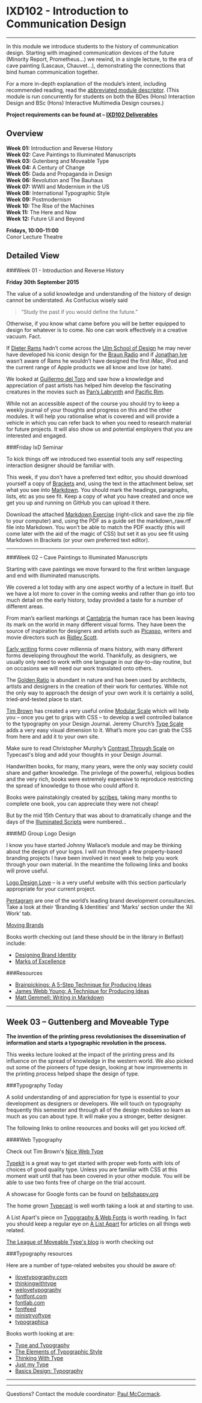 IXD102 - Introduction to Communication Design
====================


----

In this module we introduce students to the history of communication design. Starting with imagined communication devices of the future (Minority Report, Prometheus…) we rewind, in a single lecture, to the era of cave painting (Lascaux, Chauvet…), demonstrating the connections that bind human communication together.

For a more in-depth explanation of the module’s intent, including recommended reading, read the [abbreviated module descriptor](http://ixdbelfast.org/curriculum/0001/01/02/introduction-to-communication-design.html). (This module is run concurrently for students on both the BDes (Hons) Interaction Design and BSc (Hons) Interactive Multimedia Design courses.)

**Project requirements can be found at – [IXD102 Deliverables](https://github.com/ixdbelfast/ixdbelfast.github.io/blob/master/modules/IXD102/IXD102-Deliverables.md)**



Overview
--------

__Week 01:__ Introduction and Reverse History    
__Week 02:__ Cave Paintings to Illuminated Manuscripts   
__Week 03:__ Gutenberg and Moveable Type     
__Week 04:__ A Century of Change     
__Week 05:__ Dada and Propaganda in Design   
__Week 06:__ Revolution and The Bauhaus  
__Week 07:__ WWII and Modernism in the US    
__Week 08:__ International Typographic Style     
__Week 09:__ Postmodernism   
__Week 10:__ The Rise of the Machines    
__Week 11:__ The Here and Now    
__Week 12:__ Future UI and Beyond    

__Fridays, 10:00-11:00__  
Conor Lecture Theatre

Detailed View
--------------

###Week 01 - Introduction and Reverse History

**Friday 30th September 2015**


The value of a solid knowledge and understanding of the history of design cannot be understated. As Confucius wisely said 

>“Study the past if you would define the future.”

Otherwise, if you know what came before you will be better equipped to design for whatever is to come. No one can work effectively in a creative vacuum. Fact.

If [Dieter Rams](https://www.vitsoe.com/gb/about/dieter-rams) hadn’t come across the [Ulm School of Design](http://www.hfg-archiv.ulm.de/english) he may never have developed his iconic design for the [Braun Radio](http://www.eyemagazine.com/blog/post/designing-for-dieter-rams) and if [Jonathan Ive](https://www.apple.com/uk/pr/bios/jonathan-ive.html) wasn’t aware of Rams he wouldn’t have designed the first iMac, iPod and the current range of Apple products we all know and love (or hate).

We looked at [Guillermo del Toro](http://www.fastcocreate.com/3020262/master-class/guillermo-del-toro-shares-14-horror-insights-from-his-spectacular-sketch-book) and saw how a knowledge and appreciation of past artists has helped him develop the fascinating creatures in the movies such as [Pan’s Labrynth](http://www.imdb.com/title/tt0457430) and [Pacific Rim](http://www.pacificrimmovie.com).

While not an accessible aspect of the course you should try to keep a weekly journal of your thoughts and progress on this and the other modules. It will help you rationalise what is covered and will provide a vehicle in which you can refer back to when you need to research material for future projects. It will also show us and potential employers that you are interested and engaged.

<!-- ###Project 01
Your first project for this module is to create a [Type Specimen Poster](https://uk.pinterest.com/jsgore/typography-type-specimen-posters/) based on **one** of the fonts.

- Jenson
- Bembo
- Garamond
- Caslon
- Baskerville
- Bodoni
- Akzindenz-Grotesk

You poster should be A3 (420mm x 297mm) and ideally created in Adobe Illustrator or Photoshop, alternatively you may use [Sketch](http://bohemiancoding.com/sketch/) (students can avail of a 50% discount for this excellent product). If you are not familiar with any of these yet don't panic. You could use (and it pains me to say this) Microsoft Word until you get to grips with the former. 

The poster should be posted to your webspace (IMD) or your GitHub site (IxD) **there is no need to print anything**. Don't worry if you don't have either up and running yet just save what you have until you're ready to upload it.

Research the subject to get a handle on what a type specimen poster should look like (you could even write a little blog post on the subject) before putting **pencil to paper**. Don't just rely on the links we provide, find your own material. As with any creative project **always, always, always** start on paper **never** jump straight onto a computer, you will never create anything meaningful this way.

You poster should obviously feature your chosen font but you should also include a couple of paragraphs on the designer who created the font, give us a little background to who they are and what else they may have created. Don't worry if you don't have access to the fonts, use one that looks closest to it.

If you have any questions don't hesitate to get in touch.

**Completion Date: Friday 9th October 2015** Rather than take a look through these in Week 04 I will leave the first feedback session until Week 07 when we can look at the first two projects (two posters for IMD and one for IxD (IxD have a group project instead of the second poster)) this will give everyone time to reflect on the first project and improve on things if necessary. -->

###Friday IxD Seminar

To kick things off we introduced two essential tools any self respecting interaction designer should be familiar with. 

This week, if you don't have a preferred text editor, you should download yourself a copy of [Brackets](http://brackets.io) and, using the text in the attachment below, set what you see into [Markdown](http://daringfireball.net/projects/markdown/basics). You should mark the headings, paragraphs, lists, etc as you see fit. Keep a copy of what you have created and once we get you up and running on GitHub you can upload it there.

Download the attached [Markdown Exercise](resources/markdown_exercise.zip) (right-click and save the zip file to your computer) and, using the PDF as a guide set the markdown_raw.rtf file into Markdown. You won’t be able to match the PDF exactly (this will come later with the aid of the magic of CSS) but set it as you see fit using Markdown in Brackets (or your own preferred text editor).

----

###Week 02 – Cave Paintings to Illuminated Manuscripts 

Starting with cave paintings we move forward to the first written language and end with illuminated manuscripts.

We covered a lot today with any one aspect worthy of a lecture in itself. But we have a lot more to cover in the coming weeks and rather than go into too much detail on the early history, today provided a taste for a number of different areas.

From man’s earliest markings at [Cantabria](http://cuevas.culturadecantabria.com/english/default.htm) the human race has been leaving its mark on the world in many different visual forms. They have been the source of inspiration for designers and artists such as [Picasso](http://www.picasso.fr/us/picasso_page_index.php), writers and movie directors such as [Ridley Scott](http://www.imdb.com/name/nm0000631/).

[Early writing](http://www.britishmuseum.org/explore/themes/writing/historic_writing.aspx) forms cover millennia of mans history, with many different forms developing throughout the world. Thankfully, as designers, we usually only need to work with one language in our day-to-day routine, but on occasions we will need our work translated onto others. 

The [Golden Ratio](http://www.goldennumber.net) is abundant in nature and has been used by architects, artists and designers in the creation of their work for centuries. While not the only way to approach the design of your own work it is certainly a solid, tried-and-tested place to start.

[Tim Brown](https://dribbble.com/timbrown) has created a very useful online [Modular Scale](http://www.modularscale.com) which will help you – once you get to grips with CSS – to develop a well controlled balance to the typography on your Design Journal. Jeremy Church’s [Type Scale](http://type-scale.com) adds a very easy visual dimension to it. What’s more you can grab the CSS from here and add it to your own site.

Make sure to read Christopher Murphy’s [Contrast Through Scale](http://typecast.com/blog/contrast-through-scale) on Typecast's blog and add your thoughts in your Design Journal. 

Handwritten books, for many, many years, were the only way society could share and gather knowledge. The privilege of the powerful, religious bodies and the very rich, books were extremely expensive to reproduce restricting the spread of knowledge to those who could afford it.

Books were painstakingly created by [scribes](https://en.wikipedia.org/wiki/Scribe), taking many months to complete one book, you can appreciate they were not cheap!

But by the mid 15th Century that was about to dramatically change and the days of the [Illuminated Scripts](https://www.bl.uk/catalogues/illuminatedmanuscripts/TourIntroGen.asp) were numbered…

###IMD Group Logo Design

I know you have started Johnny Wallace’s module and may be thinking about the design of your logos. I will run through a few property-based branding projects I have been involved in next week to help you work through your own material. In the meantime the following links and books will prove useful.

[Logo Design Love](http://www.logodesignlove.com/logo-design-tips) – is a very useful website with this section particularly appropriate for your current project.

[Pentagram](http://www.pentagram.com/work/#/all/all/newest) are one of the world’s leading brand development consultancies. Take a look at their ‘Branding & Identities’ and ‘Marks’ section under the ‘All Work’ tab.

[Moving Brands](http://www.movingbrands.com)

Books worth checking out (and these should be in the library in Belfast) include:

- [Designing Brand Identity](http://www.amazon.co.uk/Designing-Brand-Identity-Essential-Branding/dp/1118099206/ref=sr_1_1?s=books&ie=UTF8&qid=1381917117&sr=1-1&keywords=brand+design)
- [Marks of Excellence](http://www.amazon.co.uk/Marks-Excellence-History-Taxonomy-Trademarks/dp/0714864749/ref=sr_1_1?s=books&ie=UTF8&qid=1381917585&sr=1-1&keywords=marks+of+excellence)

###Resources
- [Brainpickings: A 5-Step Technique for Producing Ideas](https://www.brainpickings.org/2012/05/04/a-technique-for-producing-ideas-young) 
- [James Webb Young: A Technique for Producing Ideas](http://www.amazon.co.uk/Technique-Producing-Ideas-Thinking-Classics/dp/1907590137/ref=la_B001IGP0G4_1_1?s=books&ie=UTF8&qid=1443790893&sr=1-1)
- [Matt Gemmell: Writing in Markdown](http://www.fivesimplesteps.com/products/writing-in-markdown)


[1]:http://typecast.com/blog/contrast-through-scale
[2]:http://en.wikipedia.org/wiki/Pablo_Picasso
[3]:http://prometheusfilm.tumblr.com/post/19771948319/cave-painting-and-star-maps-from-the-uk-trailer
[4]:http://www.ancientscripts.com/ws_timeline.html
[5]:http://en.wikipedia.org/wiki/Cave_painting
[6]:http://www.creativebloq.com/design/designers-guide-golden-ratio-12121546
[7]:http://tbrown.org
[8]:http://modularscale.com
[9]:http://en.wikipedia.org/wiki/Scribe
[10]:http://en.wikipedia.org/wiki/Book_of_Kells

---

Week 03 – Guttenberg and Moveable Type
--------------------------------------

**The invention of the printing press revolutionises the dissemination of information and starts a typographic revolution in the process.**

This weeks lecture looked at the impact of the printing press and its influence on the spread of knowledge in the western world. We also picked out some of the pioneers of type design, looking at how improvements in the printing process helped shape the design of type. 

###Typography Today

A solid understanding of and appreciation for type is essential to your development as designers or developers. We will touch on typography frequently this semester and through all of the design modules so learn as much as you can about type. It will make you a stronger, better designer.

The following links to online resources and books will get you kicked off.

####Web Typography

Check out Tim Brown's [Nice Web Type](http://nicewebtype.com)

[Typekit][2] is a great way to get started with proper web fonts with lots of choices of good quality type. Unless you are familiar with CSS at this moment wait until that has been covered in your other module. You will be able to use two fonts free of charge on the trial account.

A showcase for Google fonts can be found on [hellohappy.org][4]

The home grown [Typecast](https://typecast.com) is well worth taking a look at and starting to use. 

A List Apart's piece on [Typography & Web Fonts](http://alistapart.com/topic/typography-web-fonts) is worth reading. In fact you should keep a regular eye on [A List Apart](http://alistapart.com) for articles on all things web related.

[The League of Moveable Type's blog](http://blog.theleagueofmoveabletype.com) is worth checking out

###Typography resources

Here are a number of type-related websites you should be aware of:

- [ilovetypography.com](http://www.ilovetypography.com)
- [thinkingwithtype](http://www.thinkingwithtype.com)
- [welovetypography](http://welovetypography.com)
- [fontfont.com](http://www.fontfont.com)
- [fontlab.com](http://www.fontlab.com)
- [fontfeed](http://fontfeed.com/archives/category/type-tips)
- [ministryoftype](http://www.ministryoftype.co.uk)
- [typographica](http://typographica.org)

Books worth looking at are:

- [Type and Typography](http://www.amazon.co.uk/gp/product/1856694372/ref=as_li_ss_tl?ie=UTF8&tag=activeight-21&linkCode=as2&camp=1634&creative=19450&creativeASIN=1856694372)
- [The Elements of Typographic Style](http://amzn.to/2eoIiXD)
- [Thinking With Type](http://amzn.to/2e7azhd)
- [Just my Type](http://www.amazon.co.uk/gp/product/1846683017?ie=UTF8&tag=activeight-21&linkCode=as2&camp=1634&creative=19450&creativeASIN=1846683017)
- [Basics Design: Typography](http://www.amazon.co.uk/gp/product/2940373353/ref=as_li_ss_tl?ie=UTF8&tag=activeight-21&linkCode=as2&camp=1634&creative=19450&creativeASIN=2940373353)

---
<!-- Week 04 – A Century of Change
----------------------------- 

As we saw the Industrial Revolution was a period of massive change, particularly the second revolution around 1840–1870. 

Society moved from an rural base to an urban one with a focus on mass production. People looking for work moved from the country into towns and cities where they found themselves involved in textile manufacturing, metal production, machine tool production. 

The time around 1900 was a massive period for change, with the introduction of numerous new technologies from the electric light bulb, radio transmissions, the motor vehicle, flight, photography, moving pictures… 

The growing demand for more materials, more steel for manufacturing, more machinery, more roads, more canals, more of railways, left little room for craft and quality. Soon artists and designers reacted against this industrialisation.

####Japonism

The opening of trading routes with Japan around the 1850s saw an influx of Japanese art and craft into Europe, particularly Paris, the epicentre for the arts at this time. This Japanese influence of Europe art became known as [Japonisme](http://www.metmuseum.org/toah/hd/jpon/hd_jpon.htm).

The bold colours, flattened perspectives and graphic quality of Japanese woodblock prints had a particularly profound effect on many artists towards the end of the 1800s. 

Artists such as Edouard Manet, Claude Monet, Edgar Degas, Vincent Van Gogh, Paul Cezanne and Henri de Toulouse-Lautrec revolutionised the art world. They cast aside the traditions of Realism to portray the world as they saw it through Impressionism and Post-Impressionism. 

Artists crossed many disciplines from painting to sculpture, architecture and design. [Toulouse-Lautrec](http://www.toulouse-lautrec-foundation.org/) was a painter, illustrator and printmaker but is probably better know for his striking posters of Parisian life particularly the Moulin Rouge.

###Arts & Crafts Movement

The Arts & Crafts Movement was essentially an anti Industrial Revolution movement. The Arts & Crafts aesthetic started as a reaction against the staid, production-line style developed by machine production. It drew its inspiration from nature keeping things simple without superfluous decoration.

[William Morris](http://www.vam.ac.uk/page/w/william-morris) was undoubtedly the leading figure of the Arts & Crafts. Best known for his distinctive textile designs Morris was also an artist, illustrator, author, typographer, printer, bookbinder and medievalist. He helped establish the modern fantasy genre influencing authors such as JRR Tolkien.

He also founded the Kelmscott Press publishing high quality books and influencing the revival of the private press, bringing the quality back to printing that the industrial age was losing.

###Art Nouveau

Taking its inspiration from natural forms and nature and imported Japanese arts and crafts the [Art Nouveau](Art Nouveau) style could be seen in architecture, ceramics, jewellery design, paintings and the newly emerging graphic design.

Artists associated with the movement included, amongst others, [Aubrey Beardsley](http://www.tate.org.uk/art/artists/aubrey-beardsley-716) and [Alphonse Mucha](http://www.muchafoundation.org)

###The Glasgow School

[The Glasgow School](https://en.wikipedia.org/wiki/Glasgow_School) grew from a group of influential artists and designers who began to gather in Glasgow. The most prominent members of the Glasgow School were known as The Four:

[Margaret MacDonald](http://www.crmsociety.com/margaretmacdonald.aspx) – Painter and glass artist

[Charles Rennie Mackintosh](http://www.crmsociety.com/crmackintosh_1.aspx) – Architect, designer, water colourist and artist and by far the most successful of The Four. He married Margaret MacDonald

[Frances MacDonald](http://www.crmsociety.com/francesmacdonald.aspx) – Artist, designer, illustrator

[Herbert MacNair](http://www.crmsociety.com/jamesherbertmcnair.aspx) – Artist, designer and teacher. He married Frances MacDonald

###Vienna Secession

Also known as the Union of Austrian Artists, the [Vienna Secession](http://en.wikipedia.org/wiki/Vienna_Secession) formed in 1897 by a group of Austrian painters, sculptors and architects. One of the most prominent members of the group was [Gustav Klimt](http://en.wikipedia.org/wiki/Gustav_Klim) who is best known for his richly decorated paintings and murals.

[Peter Behrens](http://designhistoryresearch.wordpress.com/category/peter-behrens) is widely seen as the first true graphic designer.

###Resources   

This weeks **must watch** movies are…
- [Nosferatu](http://www.imdb.com/title/tt0013442/?ref_=fn_al_tt_1)
- [Metropolis](http://www.imdb.com/title/tt0017136/)
- [Psycho](http://www.imdb.com/title/tt0054215/?ref_=fn_al_tt_1) – the original, not the dodgy ’98 remake.

---

Week 05 – The Influence of Modern Art
-------------------------------------

After the introduction of Japanese art and craft to Europe we witnessed a revolution in art and design in Europe and beyond. From Impressionism to Art Nouveau the speed of change accelerated and there was no turning back.

Where the Arts & Crafts movement fought the industrialisation of the world other movements embraced it…

####Plakatstil

In 1906, when the Priester Match Company held a competition to design a promotional poster they had to have been expecting a range of submissions in the richly decorative Art Nouveau style of the time. 

No one could have expected one strikingly simple entry which showed nothing but two matchsticks lying below the bold Priester namestyle. Designed by 23 year old designer [Lucian Bernhard](http://www.aiga.org/medalist-lucianbernhard) this minimalist approach to design became known as Plakatstil or Poster Style and Sachplakat (Object Poster).

Bernhard's simplified approach would influence design for years to follow and would be seen in everything from corporate identity to icon design.

The climate of antisemitism in Germany prompted Bernhard to emigrate to New York in 1923 where he opened a studio and worked as a graphic artist and interior designer . Bernhard also designed a large range of fonts during his career which included the still very popular [Bernhard Modern][2].

[2]:http://en.wikipedia.org/wiki/Bernhard_Modern

####Propaganda and WWI

In Britain, the outbreak of World War One prompted the development of the Ministry of Information whose task was to mobilise public opinion against Germany and help with the war effort.

Recruitment posters were central to the war effort with the most common theme that of appeals for everyone to do their fair share. One of the most famous from this time has to have been the Lord Kitchener, 'Your Country Needs You' poster.

German military officials suggested that British propaganda was key to their defeat with Adolf Hitler later employing British propaganda techniques in his WWII campaign.

####Futurism

One of the most dynamic movements of this period Futurism, unlike Arts & Crafts, embraced the future celebrating the industrial age, speed, machinery and violence.

Established by writer and theorist [Filippo Marinetti](http://www.moma.org/collection/artists/3771) the movement grew to embrace painting, sculpture, architecture, poetry and photography. Futurist pieces reflected the energy of the industrial age and the horrors of war, paintings such as Umberto Boccioni's '[The City Rises](https://en.wikipedia.org/wiki/The_City_Rises_(Boccioni))' show man's struggle with his surroundings while poems such as those in Marinetti's '[Words in Freedom](http://cdm.reed.edu/cdm4/artbooks/marinetti.php) reflect the same energies through groundbreaking use of typography.


####Dada

The Dadaist movement grew from a reaction against the horrors of World War I. Dada began in Zurich by artists and poets associated with the [Cabaret Voltaire](http://en.wikipedia.org/wiki/Cabaret_Voltaire_(Zurich)), the movement rejected logic and reason, in many way it was an anti-art movement questioning everything that came before it. [Marcel Duchamp's](http://www.tate.org.uk/art/artists/marcel-duchamp-1036) [readymades](http://en.wikipedia.org/wiki/Readymades_of_Marcel_Duchamp) were the epitome of the movement. 

Other key members of the movement included, [Hannah Hoch](http://artsy.net/artist/hannah-hoch), [Raoul Hausmann](http://www.tate.org.uk/art/artists/raoul-hausmann-1254) and [Kurt Schwitters](http://www.tate.org.uk/art/artists/kurt-schwitters-1912).


####Art Deco

A heavily influential style, [Art Deco](http://www.vam.ac.uk/page/a/art-deco) originated in France after World War I and spread internationally on the 1930s and 40s. Art Deco combined traditional craft themes with industrial age imagery and materials. The style was characterised by bold colours, strong geometric shapes and rich ornamentation.

Where Art Nouveau, rejected technology Art Deco embraced and celebrated industrialisation and the changes it brought. The movement could be sen in the visual arts, graphic design, ceramics, jewellery, architecture, furniture and product design.  

In graphic design, one of the best know figures was the Ukrainian-French painter, poster artist, typeface designer [A.M. Cassandre](http://www.cassandre-france.com).

His work for the Dubonnet wine company were among the first designed to be viewed from a moving vehicle. The message has to be big, bold and instantly recognisable.

This weeks **must watch** movies are…
- [Vertigo](http://www.imdb.com/title/tt0052357/?ref_=fn_al_tt_1)
- [Un Chien Andalou](http://www.imdb.com/title/tt0020530/?ref_=nm_flmg_act_3)

---

Week 06 – Revolution and the Bauhaus
------------------------------------

The Russian Revolution and The Bauhaus generate visual vocabularies which still influence design today.

###De Stijl

As we saw De Stijl (The Style) was developed as a reaction to the First World War. Founders [Theo van Doesburg](http://www.moma.org/collection/artist.php?artist_id=6076) and [Piet Mondrian](http://www.tate.org.uk/art/artists/piet-mondrian-1651) were looking for a cure to the individualism and nationalist egotism they saw as the cause of the war. 

Their minimal, geometric abstract style could not be identified by any single country or individual and as such they saw this as the most suitable style for the post-war era.

####Piet Mondrian

Prior to founding De Stijl, Dutch painter, Mondrian was heavily influenced by the Cubist work of Pablo Picasso and George Braque. The outbreak of WWI saw Mondrian remain in his home country of the Netherlands. When war ended in 1918 he returned to France where he began to produce the grid-based paintings he became famous for.

####Theo van Doesburg

Artist, author, poet and architect Van Doesburg was influenced by the early works of Vincent van Gogh but this suddenly changed when he read [Wassily Kandinsky's](http://www.tate.org.uk/art/artists/wassily-kandinsky-1382) biography. In Composition (The Cow) van Doesburg explored his reductive technique by distilling his studies of the cow down to simple geometric forms. The process acted as a means to educate his audience on his new approach to art and design.

Van Doesburg extended this process to type design with his geometric san-serif typeface. Designed in 1919, this incredibly modern typeface was based on a 25 square grid and almost 100 years later, on the right project, still wouldn't look out of place. The Foundry's [Architype Van Doesburg](http://www.foundrytypes.co.uk/the-foundry-typefaces/architype-collections/params/architype-konstrukt/opentype/level-1/van-doesburg) revived the typeface for the digital age.

Van Doesburg travelled across Europe promoting the De Stijl movement and in 1922 became briefly involved with Dadaism working with Kurt Schwitters on the [Dada Campaign](http://www.moma.org/learn/moma_learning/2562-2) During this time he also worked with the Constructivists and became interested in the Bauhaus.

####Constructivism

Originating in Russia in 1919, the Constructivist movement placed art as a practice for social good. The movement had a far-reaching influence on 20th century modern art and design movements.

#####El Lissitzky

The Russian painter, typographer, architect and designer El Lissitzky illustrated Jewish books for children before developing his abstract images called [Prouns](http://azurebumble.wordpress.com/2012/04/16/el-lissitzky-prouns-series) which were ‘the interchange station between painting and architecture.’

He experimented widely with photomontage, printmaking, graphic design and print making becoming one of the central figures of the Constructivist movement.

#####Alexander Rodchenko

Artist, sculptor, photographer and graphic designer, [Alexander Rodchenko](http://aleksandrodchenko.wordpress.com), along with Lissitzky was one of the most prolific post-revolution Constructivist artists of this period. His striking designs for book covers, movie posters and advertisements combined strong geometric layouts, bold san-serif typography and photomontage to great effect. 

The Constructivist movement has been copied by many designers since its rise with designers today still influenced heavily by this very distinctive style. 

Patrick Burgoyne’s 2008 [Creative Review](http://www.creativereview.co.uk/cr-blog/2008/august/constructivism-the-ism-that-just-keeps-givin) piece looks at its impact.


####The Bauhaus

Having suffered the catastrophic defeat of WWI Germany was in a state of economic, political and cultural ruin. The need to rebuild all aspects of live was never more important. With new new director [Walter Gropius](http://www.bauhaus-dessau.de/bauhaus-1919-19333.html) at the helm, the Bauhaus school opened its doors in Germany in 1919 publishing its manifesto in local newspapers:

#####Bauhaus Manifesto
>“The ultimate goal of all art is the building! The ornamentation of the building was once the main purpose of the visual arts, and they were considered indispensable parts of the great building. Today, they exist in complacent isolation, from which they can only be salvaged by the purposeful and cooperative endeavours of all artisans. Architects, painters and sculptors must learn a new way of seeing and understanding the composite character of the building, both as a totality and in terms of its parts. Their work will then re-imbue itself with the spirit of architecture, which it lost in salon art.

>The art schools of old were incapable of producing this unity – and how could they, for art may not be taught. They must return to the workshop. This world of mere drawing and painting of draughtsmen and applied artists must at long last become a world that builds. When a young person who senses within himself a love for creative endeavour begins his career, as in the past, by learning a trade, the unproductive “artist” will no longer be condemned to the imperfect practice of art because his skill is now preserved in craftsmanship, where he may achieve excellence.

>Architects, sculptors, painters – we all must return to craftsmanship! For there is no such thing as “art by profession”. There is no essential difference between the artist and the artisan. The artist is an exalted artisan. Merciful heaven, in rare moments of illumination beyond man’s will, may allow art to blossom from the work of his hand, but the foundations of proficiency are indispensable to every artist. This is the original source of creative design.

>So let us therefore create a new guild of craftsmen, free of the divisive class pretensions that endeavoured to raise a prideful barrier between craftsmen and artists! Let us strive for, conceive and create the new building of the future that will unite every discipline, architecture and sculpture and painting, and which will one day rise heavenwards from the million hands of craftsmen as a clear symbol of a new belief to come."

#####The way forward

The Bauhaus years in Weimar (1919-1924) sought to unify art and craftsmanship in order to build a new future. Stained glass, wood and metal workshops were taught by craftsmen. 

Colour theory was covered by leading artists of the time – [Paul Klee](http://www.tate.org.uk/art/artists/paul-klee-1417), [Wassily Kandinsky](http://www.tate.org.uk/art/artists/wassily-kandinsky-1382) and later [Josef Albers](http://www.albersfoundation.org/Albers.php?inc=Introduction). While [Johannes Itten’s](http://bauhaus-online.de/en/atlas/personen/johannes-itten) preliminary course taught the fundamental principles of design and developed their understanding of the nature of materials. 

German painter, sculptor, designer and choreographer [Oskar Schlemmer][15] ran the theatre workshop. Schlemmer’s work would inspire numerous theatre and dance groups such as Philippe Decouflé’s video for New Order’s [True Faith](http://www.youtube.com/watch?v=R_rhnHpRSXQersfoundation.org/Albers.php?inc=Introduction). 

The schools exhibition of 1923 was attended by over 15,000 people and was internationally acclaimed. Itten was replaced the same year by [Laszlo Moholy-Nagy](http://www.moholy-nagy.com/index.html) as head of the preliminary course.

####Laszlo Moholy-Nagy

As new head of the preliminary school Moholy-Nagy explored painting, photography, film, sculpture and graphic design. His love for photography and  typography developed an interest in the Bauhaus for visual communications. 

His photographic experiments replaced normal viewpoints with extreme close-ups, bird’s eye and worm’s eye views and angled viewpoints. He antagonised the Bauhaus artists claiming photography would eventually replace painting.

Tensions between the government and the Bauhaus eventually saw the school close in 1933 after the Gestapo demanded the removal of “cultural Bolsheviks” replacing staff with Nazi sympathisers.

####James Victore

As mentioned you can find out more about James Victore through [his website](http://www.jamesvictore.com) and hear his many insights on design, business and life in general on YouTube via [Burning questions](https://www.youtube.com/user/JamesVictore)

---

Week 07 – WWII, HfG Ulm and Modernism in the US
-----------------------------------------------

World War II forces many of Europes most influential designers to flee to the safety of the US while the Ulm School of Design picks up the pieces in Germany.

This week took a look at Modernism in design and started with a few points looking at how the Modernist movement was defined.

- Reject traditional forms and decorative elements
- Seek a solution that is simple and direct
- Use systematic methods rather than intuitive ones
- Think about relationships in form and content
- Use geometric shapes: circle, triangle, square
- Use primary colours
- Use sans serif typefaces
- Show contrast in typographical material
- Use photographs and photomontage rather than drawings or illustrations
- Use silhouetted photographs with white backgrounds
- Use maps and diagrams
- Use graphic symbols and icons
- Use of asymmetric page layout
- Use of grid or clearly delineated page-organising method
- Apply a planned visual hierarchy

A brief look at [degenerate art](http://www.bbc.co.uk/news/magazine-24819441) showed how Adolf Hitler persecuted modern artists, designers, musicians, basicially anyone who didn't conform to his ideals.

Nazi persecution forced numerous artists, architects and designers to flee Europe for the safety of distant shores. Many mover to the US where the creative community welcomed them with open arms. The move saw a cultural shift of creativity and intellect from Europe to the States. However, all was not lost at home.

The [Ulm School of Design](http://www.hfg-archiv.ulm.de/english/) sought to redress the balance in Europe. The origins of Ulm School of Design goes back to the Scholl Foundation. The Scholl Foundation was created in 1950 by [Inge Scholl](http://en.wikipedia.org/wiki/Inge_Scholl) in memory of their siblings Sophie and Hans Scholl, mmembers of the resistance group "White Rose" who were executed by the Nazis in 1943.

Inge, along with [Otl Aicher](http://www.1972municholympics.co.uk/otl_aicher.php) and [Max Bill](http://www.max-bill.com) founded the Ulm School of Design in 1953 where it quickly gained a reputation ans one of the finest design schools in the world, sceond only to the Bauhaus.

The shift of creative talent to the US had a profound effect on the resident design community. Previously, Modernism had been rejected when the 1913 Armoury Show introduced the movement to America. Designers eager to learn from Modernism had to satisfy their thirst through exhibition catalogues and brochures from their European counterparts.

The movement didn’t making a lasting impact until the 1930s when artists, architects and designers started to flee Europe for the safety of the US.

Key designers of the American Modernist movement included Alexey Brodovitch, Herbert Bayer, Herbert Matter, Paul Rand, Saul Bass and Milton Glaser to name a handful.

####IMD Project 06
For this weeks research homework pick out a one designer from the list below and, in your own works provide an overview on their contribution to design.
- Adrian Frutiger
- Herbert Bayer
- Jan Tschichold
- Josef Muller-Brockman
- Emil Ruder
- Eric Gill
- Herbert Matter
- Paul Rand
- Saul Bass
- Milton Glaser


This weeks **must watch** movies are…
- [2001: A Space Odyssey](http://www.imdb.com/title/tt0062622)
- [Street of Crocodiles](http://www.imdb.com/title/tt0092020/?ref_=fn_al_tt_1)

---

Week 08 – The International Typographic Style
---------------------------------------------

Often referred to as the International Style or the The Swiss Style, the [International Typographic Style](http://vanseodesign.com/web-design/swiss-design) originated in Switzerland in the 1950s and remained a major movement in design for over 20 years. 

Still influencing designers today the movement was refined at two design schools design. In Basel it was led by [Armin Hofmann](http://www.aiga.org/medalist-arminhofmann) and [Emil Ruder](http://www.designishistory.com/1940/emil-ruder/) while [Josef Müller-Brockman](http://www.eyemagazine.com/feature/article/reputations-josef-muller-brockmann) headed the movement in Zurich. 

The movement still plays a major role in influencing contemporary design with many of the principles found in the current trend for [flat design](http://www.creativebloq.com/graphic-design/what-flat-design-3132112) bound in the Swiss Style. Designers such as [Olly Moss](http://ollymoss.com/) have found inspiration in the works of Josef Müller-Brockmann and others. 

Other contemporary versions include:
- [swissted](http://www.swissted.com)
- [Swiss Style Design](http://www.swiss-style-design.com )
- [Lessons from Swiss Style](http://www.smashingmagazine.com/2009/07/17/lessons-from-swiss-style-graphic-design) from Smashing Magazine is worth checking out for a broad overview of the movement.

- [International Typographic Style](http://vanseodesign.com/web-design/swiss-design) if you didn’t click at the start of this section it’s well worth checking out here.

This weeks **must watch** movies are…
- [The Magnificant Seven](http://www.imdb.com/title/tt0054047)
– [Seven Samurai](http://www.imdb.com/title/tt0047478)

---

Week 09 – Postmodernism 
--------------------------------------------------

[Wim Crouwel](http://designmuseum.org/design/wim-crouwel) is a Dutch graphic designer best known for his work with the Stedelijk Museum. His book, [New Alphabet](http://www.designers-books.com/new-alphabet-wim-crouwel-1967), outlines some of his work on type design. Check out his [free app ](http://www.uniteditions.com/shop/wim-crouwel-digital-catalogue).

Seen as the father of [Wolfgang Weingart](http://www.aiga.org/medalist-wolfgang-weingart) studied under Emil Ruder and Armin Hofmann at the Basel School of Design. He soon tired of the restrictive Swiss typographic style and began experimenting with type, pushing the boundaries of what it could do. He was fascinated by the effects of letterspacing and frequently stretched words until they became almost unintelligible. His book [My Way To Typography](http://www.amazon.co.uk/gp/product/3037784261?ie=UTF8&keywords=my%20way%20to%20typography&qid=1416577223&ref_=sr_1_1&sr=8-1) is now a must read for anyone interested in design.

Two students of Weingarts, [April Greiman](http://aprilgreiman.com) and [Dan Friedman](http://en.wikipedia.org/wiki/Dan_Friedman_%28graphic_designer%29) carried on the postmodern tradition in the US

Colin Fulcher, better known as [Barney Bubbles](http://www.barneybubbles.com/blog) frequently appropriated artistic styles to suit the requirements for the job.

The [video on Paula Scher](https://vimeo.com/channels/artistseries/18839878) is a useful introduction to a range of her work. You can also find out more on Scher through [Pentagram's Behance](https://www.behance.net/paulascher) site

Best known for his work fot the Sex Pistols [Jamie Reid](http://www.jamiereid.org) developed an anti-design approach to his work for the anarchic punk group.

Working primarily for [4AD records](http://www.4ad.com) from 1982 until 1998 [Vaughan Oliver](http://www.hardformat.org/designers/vaughan-oliver-designer) formed a close working relationship with the musicians ensuring the visual aesthetic closely reflected the artists particular style.

Heavily influenced by the punk movement and the work of Kurt Schwitters, [Russell Mills](http://www.russellmills.com) has been heavily involved in design for the music and publishing industry since graduating from the Royal College of Art in the late 1970’s

[Neville Brody](http://www.rca.ac.uk/more/staff/professor-neville-brody) you should also check out his work on his company website [Research Studios](http://www.researchstudios.com)

David Carson - [The David Carson video](http://vimeo.com/channels/artistseries/18770585) is from a series of artist and designer movies from Hillman Curtis. I would thoroughly recommend you check out some of the others in this series. Recent Carson work can be found on his website [davidcarsondesign.com](http://www.davidcarsondesign.com).

Week 10 – The Rise of the Machines
----------------------------------------------------

The launch of the [Apple Macintosh](https://www.youtube.com/watch?v=VtvjbmoDx-I) in 1984 saw the true beginning of the computer revolution, especially where designers were concerned.

After spending 30 years working as a commercial artist [Ed Fella](http://www.edfella.com) entered the MFA program at Cranbrook Academy of Art at the age of 47. This subsequently saw Fella become recognised as a pioneer of postmodern graphic design.

Meanwhile the Apple Mac was beginning to make an impact on the design industry. The key to the computers success, apart form dedicated design-based software was the intutive interface. Apple's graphical user interface made it very easy for those not familiar with computers to interact with the system and its software.

Parallel to the 1984 launch of the Apple Mac, design duo [Zuzana Licko](http://www.emigre.com/Bios.php?d=10) and [Rudy VanderLans](http://www.emigre.com/Bios.php?d=2) launched [Emigre](http://www.emigre.com/index.php) to challenge the limitations the new computer possessed.

As the system became more sophisticated software developments followed suit. Working with the new-found freedom [Neville Brody](http://www.rca.ac.uk/more/staff/professor-neville-brody/) and [Jon Wozencroft](http://www.rca.ac.uk/more/staff/jon-wozencroft/) created [Fuse](http://www.taschen.com/pages/en/catalogue/design/all/06768/facts.fuse_120.htm), a quarterly publication the explored the new world of digital type design.

Designers quickly embraced and exploited the new creative possibilities. Company's such as [The Designers Rebpublic](http://www.thedesignersrepublic.com/), [Me Company](http://mecompany.com/), and [Why Not Associates](http://www.whynotassociates.com) made the new medium their own and pushed its capabilities with numerous exciting and innovative projects.

In 1989 [Tim Berners-Lee](http://www.w3.org/People/Berners-Lee) set the wheels in motion on a new medium that would change the way we communicate forever. 

Starting life as a fluid medium designers quickly imposed restrictions on the web to make their designs do what they had been familiar with on the printed page. [Hillman Curtis](http://www.nytimes.com/2012/04/21/technology/hillman-curtis-a-pioneer-in-web-design-dies-at-51.html?_r=0) was an early pioneer creating websites for Yahoo, Adobe, Paramount and Fox Searchlight Pictures among others.

Tables, then Adobe Flash was used to create complex web designs which often needed to be view on specific browsers or at particular resolutions. Sites became overladen with images, video and surperfluous code slowing delivery of content down.

Things had to change.

---

Week 11 – The Here and Now
--------------------------

We kicked today's talk with a look at [Stefan Sagmeister](http://www.sagmeisterwalsh.com) and his Ted talk [The Power of Time Off](http://www.ted.com/talks/stefan_sagmeister_the_power_of_time_off). Sagmeister is a incredibly creative and innovative designer and one you should definitely keep an eye on.

The main focus on today’s lecture however was on how we deal with designing for today’s proliferation of devices. We consume digital content across numerous devices. We may start reading a piece on our laptop and continue it on an iPad before printing off a hard copy for our great aunt. We saw that by sticking to tried and tested principles we will be able to design for anything technology throws at us.

####Proportions
Considering the relationships between elements lies at the heart of designing for the fluid web. Inspiration can be drawn from architecture. [Sir Christopher Wren](http://www.bbc.co.uk/history/historic_figures/wren_christopher.shtml), one of the most highly acclaimed English architects in history used harmonic ratios like the [Golden Section](http://en.wikipedia.org/wiki/Golden_ratio) and the [Rule of Thirds](http://en.wikipedia.org/wiki/Rule_of_thirds) in the creation of his masterpieces.

####Hierarchy
We can apply this at the markup layer, as we’ve said many times before, HTML is a design element. [Wim Crouwel](https://designmuseum.org/designers/wim-crouwel) is renowned for his information driven approach to design and his groundbreaking typeface New Alphabet, one of the earliest truly digital fonts. The organisation of elements on a screen needs to be considered, the relationship of elementsto each other, such as those displayed by Crouwell, can lie at the heart of a systematic approach to design.

####Typography

Given the opportunities we now have to use rich web typography, an understanding of how type works and its ratios and proportions can underpin fluid web experiences. Long gone are the days of sticking to Arial, Verdana Georgia and Times New Roman. Nowadays we have a wealth of typefaces to choose from and a CSS3 has opened the doors to much more control.

Services such as [Google Fonts](http://www.google.com/fonts) and [Typekit](https://typekit.com) offer a much richer range of fonts to work with than the current 'web safe' choices we were restricted to in the past.

####Composition
An understanding of composition and how elements relate to each other in design can be applied beyond the fixed world of paper to the fluid web we now design for. 

A master and pioneer of his craft, [Josef Müller-Brockmann](http://www.eyemagazine.com/feature/article/reputations-josef-muller-brockmann), his work emphasises the underlying grid systems and the discerning, but well chosen palettes of both colour and type which are minimal, yet still rich. Though Müller-Brockmann’s work was for the fixed world of the page, it also emphasised an understanding of ratios and relationships and this can be applied to the world of the fluid web.

####Systems
How elements relate to each other within often unpredictable situations lies at the heart of a fluid approach. Establishing systems that consider multiple outcomes can serve as the cornerstone of fluid and flexible designs.

[Erik Spiekermann](http://spiekermann.com/en/about) is a hugely talented German typophile, we can learn a great deal from his practice. Spiekermann’s approach to design is systemic. It considers elements as part of a wider system. Considering elements at every scale, from a business card to the signage in a building.

####Narrative
At the heart of what we do is storytelling. We can learn about storytelling and pacing by looking outwards, to the world of film, for example.

As our medium becomes more dynamic we can learn from some of our greatest movie directors such as [Stanley Kubrick](http://www.imdb.com/name/nm0000040/bio?ref_=nm_ov_bio_sm) narrative and film. We should consider narratives, stories and transitions and how they can be used in our increasingly dynamic web environment.

###Recommended Reading
- Josef Müller-Brockmann’s [Grid Systems](http://www.amazon.co.uk/gp/product/3721201450/ref=as_li_tl?ie=UTF8&camp=1634&creative=19450&creativeASIN=3721201450&linkCode=as2&tag=activeight-21&linkId=UEXUDAEZ334TCFEJ)
- Khoi Vinh’s [Ordering Disorder](http://www.amazon.co.uk/gp/product/0321703537/ref=as_li_tl?ie=UTF8&camp=1634&creative=19450&creativeASIN=0321703537&linkCode=as2&tag=activeight-21&linkId=J57CPOQXBVCTKSPT)
- Ethan Marcotte [Responsive Web Design](http://www.abookapart.com/products/responsive-web-design)

---

Week 12 – Future User Interfaces and Beyond
-------------------------------------------

No, not Buzz Lightyear but a look at possible futures of interaction design.

###DES106 Design Journal Hand-in Details
- **Date:** Friday 9th January 2014
- **How:**  Uploaded to your DES106 Design Journal. Complete and email coursework submission form which has been emailed to you.
- **What do I hand in?**: Your entire Design Journal on your DES106 space. Make sure you have included all of your images and any other linked material.

###Up Skill

If you get stick with something to do over the holidays you should consider taking a look at:
- [Codecademy](http://www.codecademy.com) which will let you refresh your skills HTML and CSS knowledge and give you a taster for JavaScript, jQuery, PHP, Python and Ruby. Knock yourselves out!
- [SkillShare](http://www.skillshare.com) is another great online resource. Check through the list of classes for a multitude of great learning opportunities. Many are free, while others are paid for but these are not expensive. Take a look and see if anything grabs your attention. Many of the classes are delivered by leaders in their field so you are assured of value-for-money.

Interaction Futures
-------------------

Today looked at the cutting edge of interaction design and possible future applications. 
>“The future is already here. It’s just not evenly distributed.” William Gibson, Speculative Fiction Novelist

The Designers Republic were heavily influenced by Gibson and many of his future musings have come to reality. If you are in anyway a fan of science fiction literature his book [Neuromancer](http://www.amazon.co.uk/gp/product/0006480411/ref=as_li_tl?ie=UTF8&camp=1634&creative=19450&creativeASIN=0006480411&linkCode=as2&tag=activeight-21&linkId=KAPH6ZQADMREFQHU) is a must read.

Keeping abreast of the growing multitude of connected devices is an ever increasingly difficult task. We are continualy faced with a seemilgly unending barrage of devices with their own requirements so designing to accommodate every single one of these is impossible. 

Right? 

Wrong.

As we saw today (for those of you who turned up), while the way forward is in many way unpredictable, if we equip ourselves with the right skills along the way we will be able to design for whatever technology throws at us next. 

Design principles we have looked at over the last 12 weeks will provide us with the foundations of the design skills we will cary with us for the rest of our lives. 

Microsoft’s [Future Vision](http://www.microsoft.com/office/vision) video looks at a number of exciting possibilities technologies may take us. [A Day Made of Glass 2][2] from Corning looks at other future technologies. 

Some of these technologies are actually with us now, Microsoft is looking at a number of alternative uses for the [xBox Kinect][3] which are pushing the boundaries of interaction design in a number of ways.

MIT called the [LeapMotion][4] “The Most Important New Technology Since the Smart Phone. 

[Robert Hodgin][5] is pushing the boundaries of its capabilities. Make sure you check out the rest of Robert’s site, this guy is creating some amazing work.

We also looked at [Google Glass][6] and took a brief look a [smart watches][7] 

Products such as Berg’s [Little Printer][8] and [Sifteo Cubes][9]are bringing the digital world into the physical.

[Noteloop][10] has a fantastic resource of fantasy/future interface design.

[2]:http://www.youtube.com/watch?v=jZkHpNnXLB0
[3]:http://research.microsoft.com/apps/dp/search.aspx?q=Kinect&x=-1081&y=-55#p=1&ps=25&so=1&sb=d&fr=&to=&fd=&td=&rt=&f=&a=&pn=Kinect&pa=&pd=
[4]:https://www.leapmotion.com
[5]:http://roberthodgin.com/leap-motion-controller
[6]:http://www.google.co.uk/glass/start
[7]:http://www.technologyreview.com/news/522826/a-stand-alone-smart-watch-that-falls-down
[8]:http://bergcloud.com/littleprinter
[9]:https://www.sifteo.com
[10]:http://www.noteloop.com/kit/fui/video-game

###Principles that stand the test of time and technology

- **Hierarchy** – The Golden Ratio and Fibonacci sequence are still relevant today. 
Getting the balance right is vital in delivering information on smaller screens
Balance, scale, space, line and shape.
- **Typography** – The need to understand good typographic choices, what’s appropriate for a particular task has always been a standard from the Illuminated scripts to letting you know if your flight is on time.
- **Colour** – Bauhaus teaching of colour theory by Kandinsky, Klee, and Albers still very valid today.
- **Branding and Icon Design** – Otto Neurath and Gerd Arntz Isotype became the standard to icon creation.
The creation of easily read icons is more important now that it has ever been.

If we learn from the past we will be equiped with a rock solid foundation, one which will allow us to deal with what the future will bring to us with confidence.

A solid grounding in design history will allow you to understand why these principles are still important today and this knowledge will give you an unbelievably a rich canvas from which to draw inspiration.

If you can nurture your thirst to learn now and keep learning, exploring, experimenting and pushing the boundaries of what’s possible you will be able to tackle anything that is put in your path. -->


---

Questions? Contact the module coordinator: [Paul McCormack](mailto:p.mccormack@ulster.ac.uk?Subject=IXD101).

